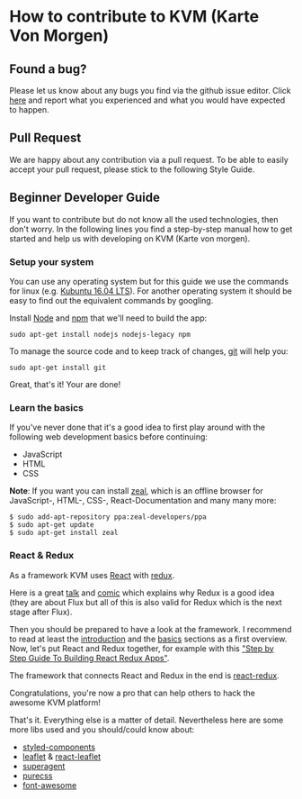 # How to contribute to KVM (Karte Von Morgen) 

## Found a bug?

Please let us know about any bugs you find via the github issue editor. Click
[here](https://github.com/flosse/kartevonmorgen/issues/new) and report what you experienced and what you would have expected to happen.

## Pull Request

We are happy about any contribution via a pull request. To be able to easily
accept your pull request, please stick to the following Style Guide.

## Beginner Developer Guide

If you want to contribute but do not know all the used technologies, then don't
worry. In the following lines you find a step-by-step manual how to get
started and help us with developing on KVM (Karte von morgen).

### Setup your system

You can use any operating system but for this guide we use the
commands for linux (e.g. [Kubuntu 16.04 LTS](http://kubuntu.org/getkubuntu/)).
For another operating system it should be easy to find out the
equivalent commands by googling.

Install [Node](https://nodejs.org/)
and [npm](https://www.npmjs.com/) that we'll need to build the app:

    sudo apt-get install nodejs nodejs-legacy npm

To manage the source code and to keep track of changes,
[git](http://git-scm.com/) will help you:

    sudo apt-get install git

Great, that's it! Your are done!

### Learn the basics

If you've never done that it's a good idea to first play
around with the following web development basics before
continuing:
- JavaScript
- HTML
- CSS

**Note**:
If you want you can install [zeal](https://zealdocs.org/), which
is an offline browser for JavaScript-, HTML-, CSS-, React-Documentation
and many many more:

    $ sudo add-apt-repository ppa:zeal-developers/ppa
    $ sudo apt-get update
    $ sudo apt-get install zeal

### React & Redux
As a framework KVM uses [React](https://facebook.github.io/react/)
with [redux](https://github.com/rackt/redux).

Here is a great [talk](https://facebook.github.io/flux/) and
[comic](https://medium.com/code-cartoons/a-cartoon-guide-to-flux-6157355ab207) which 
explains why Redux is a good idea (they are about Flux but all of this
is also valid for Redux which is the next stage after Flux).

Then you should be prepared to have a look at the 
framework. I recommend to read at least the
[introduction](https://redux.js.org/introduction/getting-started) and
the [basics](https://redux.js.org/basics/basic-tutorial) sections as a
first overview.
Now, let's put React and Redux together, for example with this ["Step by Step Guide To Building React Redux Apps"](https://medium.com/@rajaraodv/step-by-step-guide-to-building-react-redux-apps-using-mocks-48ca0f47f9a).

The framework that connects React and Redux in the end is [react-redux](https://github.com/gaearon/react-redux).

Congratulations, you're now a pro that can help others to hack the awesome KVM platform!

That's it. Everything else is a matter of detail.
Nevertheless here are some more libs used and you should/could know about:

- [styled-components](https://www.styled-components.com)
- [leaflet](http://leafletjs.com/) & [react-leaflet](https://github.com/PaulLeCam/react-leaflet)
- [superagent](https://github.com/visionmedia/superagent)
- [purecss](http://purecss.io/)
- [font-awesome](http://fontawesome.io/)
